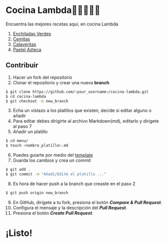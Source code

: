 # Cocina Lambda👨🏼‍🍳🤌🏻

Encuentra las mejores recetas aquí, en cocina Lambda

1. [Enchiladas Verdes](./menu/enchiladas.md)
2. [Cemitas](./menu/cemitas.md)
3. [Calaveritas](./menu/calaveritas.md)
4. [Pastel Azteca](./menu/pastel_azteca.md)


## Contribuir
1. Hacer un fork del repositorio
2. Clonar el repositorio y crear una nueva **branch**
```bash
$ git clone https://github.com/<your_username>/cocina-lambda.git
$ cd cocina-lambda
$ git checkout -b new_branch
```
3. Echa un vistazo a los platillos que existen, decide si editar alguno o añadir
4. Para editar debes dirigirte al archivo Markdown(md), editarlo y dirígete al paso 7
5. Añadir un platillo
```bash
$ cd menu/
$ touch <nombre_platillo>.md
```
6. Puedes guiarte por medio del [template](./menu/template.md)
7. Guarda los cambios y crea un commit
```bash
$ git add .
$ git commit -m "Añadí/Edité el platillo ..."
```
8. Es hora de hacer push a la branch que creaste en el paso 2
```bash
$ git push origin new_branch
```
9. En GitHub, dirígete a tu fork, presiona el botón ***Compare & Pull Request***.
10. Configura el mensaje y la descripción del ***Pull Request***.
11. Presiona el botón ***Create Pull Request***.
# ¡Listo!

